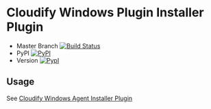 Cloudify Windows Plugin Installer Plugin
========================================

* Master Branch [![Build Status](https://travis-ci.org/cloudify-cosmo/cloudify-windows-agent-installer-plugin.svg?branch=master)](https://travis-ci.org/cloudify-cosmo/cloudify-windows-agent-installer-plugin)
* PyPI [![PyPI](http://img.shields.io/pypi/dm/cloudify-windows-agent-installer-plugin.svg)](http://img.shields.io/pypi/dm/cloudify-windows-agent-installer-plugin.svg)
* Version [![PypI](http://img.shields.io/pypi/v/cloudify-windows-agent-installer-plugin.svg)](http://img.shields.io/pypi/v/cloudify-windows-agent-installer-plugin.svg)

## Usage

See [Cloudify Windows Agent Installer Plugin](http://getcloudify.org/guide/3.2/plugin-windows-agent-installer.html)